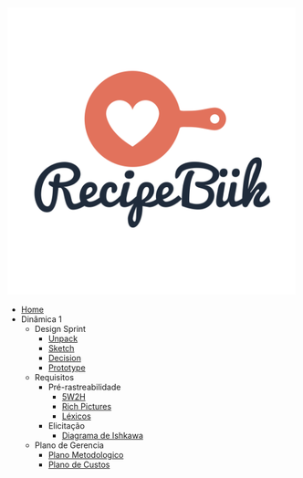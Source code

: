 <a href="/">
    <img src="assets/assets/logo.svg" class="sidebar-recipebuk-logo">
</a>

* [Home](README.md)
* Dinâmica 1
    * Design Sprint
        * [Unpack](design_sprint/unpack.md)
        * [Sketch](design_sprint/sketch.md)
        * [Decision](design_sprint/decision.md)
        * [Prototype](design_sprint/prototype.md)
    * Requisitos
        * Pré-rastreabilidade
            * [5W2H](requisitos/pre-rastreabilidade/5w2h.md)
            * [Rich Pictures](requisitos/pre-rastreabilidade/richpicture.md)
            * [Léxicos](requisitos/pre-rastreabilidade/lexicos.md) 
        * Elicitação
            * [Diagrama de Ishkawa](requisitos/elicitacao/diagrama_ishkawa.md)
    * Plano de Gerencia
        * [Plano Metodologico](plano_de_gerencia/plano-metodologico.md)
        * [Plano de Custos](plano_de_gerencia/PlanoCustos.md)
